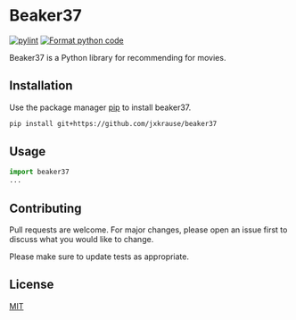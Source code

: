 # Beaker37

[![pylint](https://github.com/jxkrause/beaker37/actions/workflows/pylint.yml/badge.svg)](https://github.com/jxkrause/beaker37/actions/workflows/pylint.yml)
[![Format python code](https://github.com/jxkrause/beaker37/actions/workflows/autopep.yml/badge.svg)](https://github.com/jxkrause/beaker37/actions/workflows/autopep.yml)

Beaker37 is a Python library for recommending for movies.

## Installation

Use the package manager [pip](https://pip.pypa.io/en/stable/) to install beaker37.

```bash
pip install git+https://github.com/jxkrause/beaker37
```

## Usage

```python
import beaker37
...
```

## Contributing

Pull requests are welcome. For major changes, please open an issue first to discuss what you would like to change.

Please make sure to update tests as appropriate.

## License
[MIT](https://choosealicense.com/licenses/mit/)
